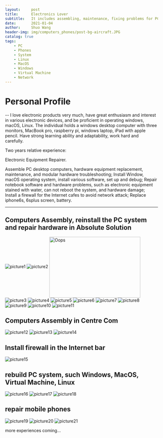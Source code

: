 ```yaml
---
layout:     post
title:      Electronics Lover
subtitle:   It includes assembling, maintenance, fixing problems for PC, iPhone; Rebuild and be familiar with operation system, such as Linux, MacOS and Windows; Build firewall for Internet bar to avoid ip flooding.
date:       2021-01-04
author:     Shuo Wang
header-img: img/computers_phones/post-bg-aircraft.JPG
catalog: true
tags:
    - PC
    - Phones
    - System
    - Linux
    - MacOS
    - Windows
    - Virtual Machine
    - Network
---
```



# Personal Profile
--
I love electronic products very much, have great enthusiasm and interest in various electronic devices, and be proficient
in operating windows, macOS, Linux. The individual holds a windows desktop computer with three monitors, MacBook
pro, raspberry pi, windows laptop, iPad with apple pencil. Have strong learning ability and adaptability, work hard and
carefully.

Two years relative experience:

Electronic Equipment Repairer.

Assemble PC desktop computers, hardware equipment replacement, maintenance, and modular hardware troubleshooting;
Install Window, macOS operating system, install various software, set up and debug;
Repair notebook software and hardware problems, such as electronic equipment stained with water, can not reboot the
system, and hardware damage;
Install a firewall for the Internet cafes to avoid network attack;
Replace iphone6s, 6splus screen, battery.

---

## Computers Assembly, reinstall the PC system and repair hardware in Absolute Solution
![picture1](/img/computers_phones/c3.jpg)
![picture2](/img/computers_phones/c4.JPG)
<img src="./img/computers_phones/c4.JPG" width = "300" height = "200" alt="Oops" align=center />                                                                     
![picture3](/img/computers_phones/c2.jpg)
![picture4](/img/computers_phones/c1.jpg)
![picture5](/img/computers_phones/c5.jpg)
![picture6](/img/computers_phones/c6.jpg)
![picture7](/img/computers_phones/parts1.jpg)
![picture8](/img/computers_phones/parts2.jpg)
![picture9](/img/computers_phones/parts3.jpg)
![picture10](/img/computers_phones/parts4.jpg)
![picture11](/img/computers_phones/1.jpg)

## Computers Assembly in Centre Com
![picture12](/img/computers_phones/cc1.jpg)
![picture13](/img/computers_phones/cc2.jpg)
![picture14](/img/computers_phones/cc3.jpg)

## Install firewall in the Internet bar
![picture15](/img/computers_phones/parts2.jpg)

## rebuild PC system, such Windows, MacOS, Virtual Machine, Linux
![picture16](/img/computers_phones/sys1.jpg)
![picture17](/img/computers_phones/sys2.jpg)
![picture18](/img/computers_phones/sys2.jpg)

## repair mobile phones
![picture19](/img/computers_phones/phone1.jpg)
![picture20](/img/computers_phones/phone2.jpg)
![picture21](/img/computers_phones/phone3.jpg)

more experiences coming...
